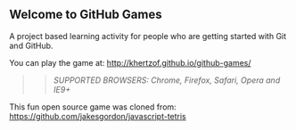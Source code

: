 ## Welcome to GitHub Games

A project based learning activity for people who are getting started with Git and GitHub.

You can play the game at: http://khertzof.github.io/github-games/

>> _*SUPPORTED BROWSERS*: Chrome, Firefox, Safari, Opera and IE9+_

This fun open source game was cloned from: https://github.com/jakesgordon/javascript-tetris
